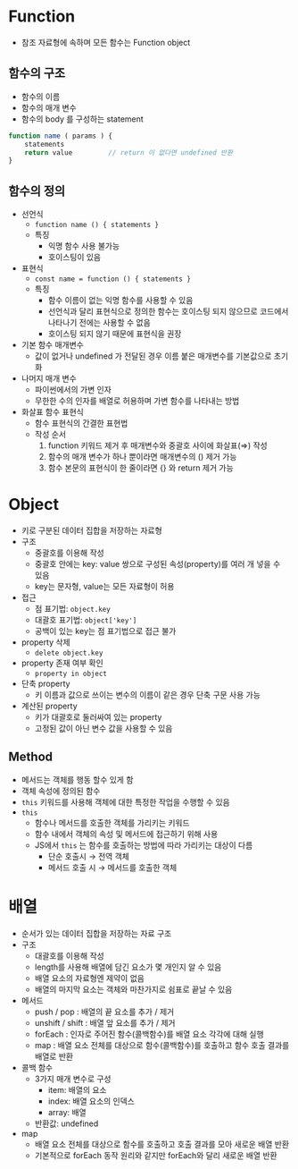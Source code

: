 # Function

- 참조 자료형에 속하며 모든 함수는 Function object

## 함수의 구조

- 함수의 이름
- 함수의 매개 변수
- 함수의 body 를 구성하는 statement

```jsx
function name ( params ) {
	statements
	return value         // return 이 없다면 undefined 반환
}
```

## 함수의 정의

- 선언식
    - `function name () { statements }`
    - 특징
        - 익명 함수 사용 불가능
        - 호이스팅이 있음
- 표현식
    - `const name = function () { statements }`
    - 특징
        - 함수 이름이 없는 익명 함수를 사용할 수 있음
        - 선언식과 달리 표현식으로 정의한 함수는 호이스팅 되지 않으므로 코드에서 나타나기 전에는 사용할 수 없음
        - 호이스팅 되지 않기 때문에 표현식을 권장
- 기본 함수 매개변수
    - 값이 없거나 undefined 가 전달된 경우 이름 붙은 매개변수를 기본값으로 초기화
- 나머지 매개 변수
    - 파이썬에서의 가변 인자
    - 무한한 수의 인자를 배열로 허용하며 가변 함수를 나타내는 방법
- 화살표 함수 표현식
    - 함수 표현식의 간결한 표현법
    - 작성 순서
        1. function 키워드 제거 후 매개변수와 중괄호 사이에 화살표(⇒) 작성
        2. 함수의 매개 변수가 하나 뿐이라면 매개변수의 () 제거 가능
        3. 함수 본문의 표현식이 한 줄이라면 {} 와 return 제거 가능

# Object

- 키로 구분된 데이터 집합을 저장하는 자료형
- 구조
    - 중괄호를 이용해 작성
    - 중괄호 안에는 key: value 쌍으로 구성된 속성(property)를 여러 개 넣을 수 있음
    - key는 문자형, value는 모든 자료형이 허용
- 접근
    - 점 표기법: `object.key`
    - 대괄호 표기법: `object['key']`
    - 공백이 있는 key는 점 표기법으로 접근 불가
- property 삭제
    - `delete object.key`
- property 존재 여부 확인
    - `property in object`
- 단축 property
    - 키 이름과 값으로 쓰이는 변수의 이름이 같은 경우 단축 구문 사용 가능
- 계산된 property
    - 키가 대괄호로 둘러싸여 있는 property
    - 고정된 값이 아닌 변수 값을 사용할 수 있음

## Method

- 메서드는 객체를 행동 할수 있게 함
- 객체 속성에 정의된 함수
- `this` 키워드를 사용해 객체에 대한 특정한 작업을 수행할 수 있음
- `this`
    - 함수나 메서드를 호출한 객체를 가리키는 키워드
    - 함수 내에서 객체의 속성 및 메서드에 접근하기 위해 사용
    - JS에서 `this` 는 함수를 호출하는 방법에 따라 가리키는 대상이 다름
        - 단순 호출시 → 전역 객체
        - 메서드 호출 시 → 메서드를 호출한 객체

# 배열

- 순서가 있는 데이터 집합을 저장하는 자료 구조
- 구조
    - 대괄호를 이용해 작성
    - length를 사용해 배열에 담긴 요소가 몇 개인지 알 수 있음
    - 배열 요소의 자료형엔 제약이 없음
    - 배열의 마지막 요소는 객체와 마찬가지로 쉼표로 끝날 수 있음
- 메서드
    - push / pop : 배열의 끝 요소를 추가 / 제거
    - unshift / shift : 배열 앞 요소를 추가 / 제거
    - forEach : 인자로 주어진 함수(콜백함수)를 배열 요소 각각에 대해 실행
    - map : 배열 요소 전체를 대상으로 함수(콜백함수)를 호출하고 함수 호출 결과를 배열로 반환
- 콜백 함수
    - 3가지 매개 변수로 구성
        - item: 배열의 요소
        - index: 배열 요소의 인덱스
        - array: 배열
    - 반환값: undefined
- map
    - 배열 요소 전체를 대상으로 함수를 호출하고 호출 결과를 모아 새로운 배열 반환
    - 기본적으로 forEach 동작 원리와 같지만 forEach와 달리 새로운 배열 반환